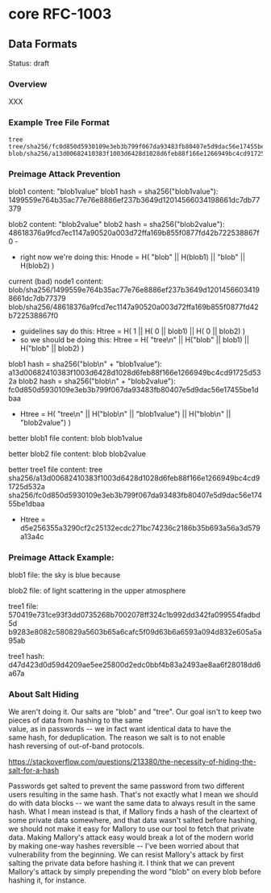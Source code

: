 # core RFC-1003
## Data Formats

Status: draft

### Overview

XXX

### Example Tree File Format

```
tree
tree/sha256/fc0d850d5930109e3eb3b799f067da93483fb80407e5d9dac56e17455be1dbaa
blob/sha256/a13d00682410383f1003d6428d1028d6feb88f166e1266949bc4cd91725d532a
```


### Preimage Attack Prevention


blob1 content: "blob1value"
blob1 hash = sha256("blob1value"): 1499559e764b35ac77e76e8886ef237b3649d12014566034198661dc7db77379 

blob2 content: "blob2value"
blob2 hash = sha256("blob2value"): 48618376a9fcd7ec1147a90520a003d72ffa169b855f0877fd42b722538867f0  -

- right now we're doing this: Hnode = H(             "blob" || H(blob1) ||   "blob" || H(blob2) )

current (bad) node1 content:
blob/sha256/1499559e764b35ac77e76e8886ef237b3649d12014566034198661dc7db77379
blob/sha256/48618376a9fcd7ec1147a90520a003d72ffa169b855f0877fd42b722538867f0

- guidelines say do this:     Htree = H(   1    || H(  0    ||   blob1) || H(  0    ||   blob2) )
- so we should be doing this: Htree = H( "tree\n" || H("blob" ||   blob1) || H("blob" ||   blob2) )

blob1 hash = sha256("blob\n" + "blob1value"): a13d00682410383f1003d6428d1028d6feb88f166e1266949bc4cd91725d532a 
blob2 hash = sha256("blob\n" + "blob2value"): fc0d850d5930109e3eb3b799f067da93483fb80407e5d9dac56e17455be1dbaa 

- Htree = H( "tree\n" || H("blob\n" ||   "blob1value") || H("blob\n" ||   "blob2value") )

better blob1 file content:
blob
blob1value

better blob2 file content:
blob
blob2value

better tree1 file content:
tree
sha256/a13d00682410383f1003d6428d1028d6feb88f166e1266949bc4cd91725d532a
sha256/fc0d850d5930109e3eb3b799f067da93483fb80407e5d9dac56e17455be1dbaa

- Htree = d5e256355a3290cf2c25132ecdc271bc74236c2186b35b693a56a3d579a13a4c



### Preimage Attack Example:

blob1 file:
the sky is blue because

blob2 file:
of light scattering in the upper atmosphere

tree1 file:
570419e731ce93f3dd0735268b7002078ff324c1b992dd342fa099554fadbd5d
b9283e8082c580829a5603b65a6cafc5f09d63b6a6593a094d832e605a5a95ab

tree1 hash:
d47d423d0d59d4209ae5ee25800d2edc0bbf4b83a2493ae8aa6f28018dd6a67a

### About Salt Hiding

We aren't doing it.  Our salts are "blob" and "tree".
Our goal isn't to keep two pieces of data from hashing to the same         
value, as in passwords -- we in fact want identical data to have the      
same hash, for deduplication.  The reason we salt is to not enable  
hash reversing of out-of-band protocols.

https://stackoverflow.com/questions/213380/the-necessity-of-hiding-the-salt-for-a-hash

Passwords get salted to prevent the same password    from two
different users resulting in the same hash.  That's not    exactly
what I mean we should do with data blocks -- we want the    same data
to always result in the same hash.  What I mean    instead is that, if
Mallory finds a hash of the cleartext of    some private data
somewhere, and that data wasn't salted before    hashing, we should
not make it easy for Mallory to use our tool    to fetch that private
data. Making Mallory's attack easy would    break a lot of the modern
world by making one-way hashes    reversible -- I've been worried
about that vulnerability from    the beginning.  We can resist
Mallory's attack by first salting    the private data before hashing
it.  I think that we can prevent    Mallory's attack by simply
prepending the word "blob" on every    blob before hashing it, for
instance.
